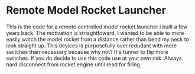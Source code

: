 # Remote Model Rocket Launcher

This is the code for a remote controlled model rocket launcher i built a few years back. The motivation is striaghtfoward, I wanted to be able to more easily watch the model rocket from a distance rather than bend my neck to look straight up. This devices is purposefully over redudant with more switches than necessary because why not? It's funner to flip more switches. If you do decide to use this code use at your own risk. Always hard disconnect from rocket engine until read for firing.
